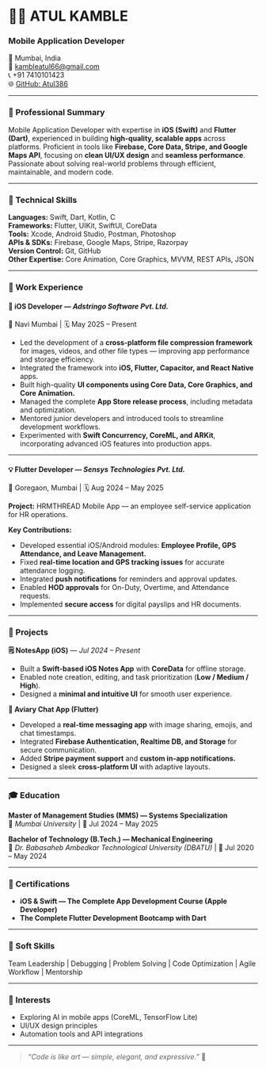 # 👨‍💻 ATUL KAMBLE  
### Mobile Application Developer  

📍 Mumbai, India  
📧 [kambleatul66@gmail.com](mailto:kambleatul66@gmail.com)  
📞 +91 7410101423  
🌐 [GitHub: Atul386](https://github.com/Atul386)

---

### 💼 Professional Summary  
Mobile Application Developer with expertise in **iOS (Swift)** and **Flutter (Dart)**, experienced in building **high-quality, scalable apps** across platforms. Proficient in tools like **Firebase, Core Data, Stripe, and Google Maps API**, focusing on **clean UI/UX design** and **seamless performance**. Passionate about solving real-world problems through efficient, maintainable, and modern code.

---

### 🧠 Technical Skills  
**Languages:** Swift, Dart, Kotlin, C  
**Frameworks:** Flutter, UIKit, SwiftUI, CoreData  
**Tools:** Xcode, Android Studio, Postman, Photoshop  
**APIs & SDKs:** Firebase, Google Maps, Stripe, Razorpay  
**Version Control:** Git, GitHub  
**Other Expertise:** Core Animation, Core Graphics, MVVM, REST APIs, JSON  

---

### 💼 Work Experience  

#### 🚀 iOS Developer — *Adstringo Software Pvt. Ltd.*  
📍 Navi Mumbai | 🗓 May 2025 – Present  

- Led the development of a **cross-platform file compression framework** for images, videos, and other file types — improving app performance and storage efficiency.  
- Integrated the framework into **iOS, Flutter, Capacitor, and React Native** apps.  
- Built high-quality **UI components using Core Data, Core Graphics, and Core Animation.**  
- Managed the complete **App Store release process**, including metadata and optimization.  
- Mentored junior developers and introduced tools to streamline development workflows.  
- Experimented with **Swift Concurrency, CoreML, and ARKit**, incorporating advanced iOS features into production apps.  

---

#### 💡 Flutter Developer — *Sensys Technologies Pvt. Ltd.*  
📍 Goregaon, Mumbai | 🗓 Aug 2024 – May 2025  

**Project:** HRMTHREAD Mobile App — an employee self-service application for HR operations.  

**Key Contributions:**  
- Developed essential iOS/Android modules: **Employee Profile, GPS Attendance, and Leave Management.**  
- Fixed **real-time location and GPS tracking issues** for accurate attendance logging.  
- Integrated **push notifications** for reminders and approval updates.  
- Enabled **HOD approvals** for On-Duty, Overtime, and Attendance requests.  
- Implemented **secure access** for digital payslips and HR documents.  

---

### 📱 Projects  

**🗒 NotesApp (iOS)** — *Jul 2024 – Present*  
- Built a **Swift-based iOS Notes App** with **CoreData** for offline storage.  
- Enabled note creation, editing, and task prioritization (**Low / Medium / High**).  
- Designed a **minimal and intuitive UI** for smooth user experience.  

**💬 Aviary Chat App (Flutter)**  
- Developed a **real-time messaging app** with image sharing, emojis, and chat timestamps.  
- Integrated **Firebase Authentication, Realtime DB, and Storage** for secure communication.  
- Added **Stripe payment support** and **custom in-app notifications.**  
- Designed a sleek **cross-platform UI** with adaptive layouts.  

---

### 🎓 Education  

**Master of Management Studies (MMS) — Systems Specialization**  
📍 *Mumbai University* | 📅 Jul 2024 – May 2025  

**Bachelor of Technology (B.Tech.) — Mechanical Engineering**  
📍 *Dr. Babasaheb Ambedkar Technological University (DBATU)* | 📅 Jul 2020 – May 2024  

---

### 🧾 Certifications  
- **iOS & Swift — The Complete App Development Course (Apple Developer)**  
- **The Complete Flutter Development Bootcamp with Dart**  

---

### 💬 Soft Skills  
Team Leadership | Debugging | Problem Solving | Code Optimization | Agile Workflow | Mentorship  

---

### 🌟 Interests  
- Exploring AI in mobile apps (CoreML, TensorFlow Lite)  
- UI/UX design principles  
- Automation tools and API integrations  

---

> *“Code is like art — simple, elegant, and expressive.”* 🎯  


